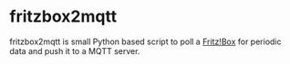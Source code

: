 # fritzbox2mqtt

fritzbox2mqtt is small Python based script to poll a [Fritz!Box](https://avm.de/produkte/fritzbox/) for periodic data and push it to a MQTT server.
